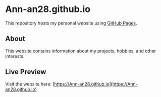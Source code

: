 # Ann-an28.github.io

This repository hosts my personal website using [GitHub Pages](https://pages.github.com/).

## About

This website contains information about my projects, hobbies, and other interests.

## Live Preview

Visit the website here: [https://Ann-an28.github.io](https://Ann-an28.github.io)
